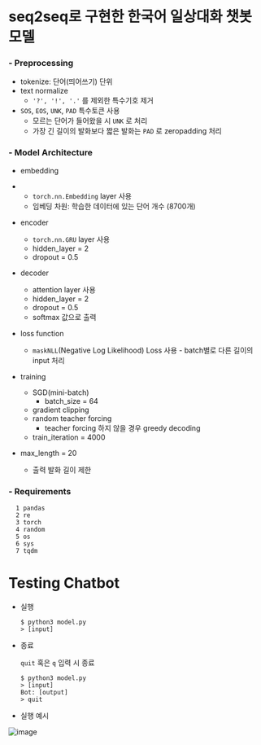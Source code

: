 # seq2seq로 구현한 한국어 일상대화 챗봇 모델

### - Preprocessing

- tokenize: 단어(띄어쓰기) 단위
- text normalize
  - `'?', '!', '.'` 를 제외한 특수기호 제거
- `SOS`, `EOS`, `UNK`, `PAD` 특수토큰 사용
  - 모르는 단어가 들어왔을 시 `UNK` 로 처리
  - 가장 긴 길이의 발화보다 짧은 발화는 `PAD` 로 zeropadding 처리



### - Model Architecture

- embedding

- - `torch.nn.Embedding` layer 사용 
  - 임베딩 차원: 학습한 데이터에 있는 단어 개수 (8700개)

- encoder

  - `torch.nn.GRU` layer 사용
  - hidden_layer = 2
  - dropout = 0.5

- decoder

  - attention layer 사용
  - hidden_layer = 2
  - dropout = 0.5
  - softmax 값으로 출력

- loss function

  - `maskNLL`(Negative Log Likelihood) Loss 사용 - batch별로 다른 길이의 input 처리

- training

  - SGD(mini-batch)
    - batch_size = 64
  - gradient clipping
  - random teacher forcing 
    - teacher forcing 하지 않을 경우 greedy decoding
  - train_iteration = 4000

- max_length = 20

  - 출력 발화 길이 제한

  

### - Requirements

```shell
  1 pandas
  2 re
  3 torch
  4 random
  5 os
  6 sys
  7 tqdm
```



# Testing Chatbot

- 실행

  ```shell
  $ python3 model.py
  > [input]
  ```

- 종료

  `quit` 혹은 `q` 입력 시 종료

  ```shell
  $ python3 model.py
  > [input]
  Bot: [output]
  > quit
  ```

  

- 실행 예시

![image](https://user-images.githubusercontent.com/44221498/62372203-cdc9d800-b571-11e9-9b23-16e1abfbc0fd.png)







​	